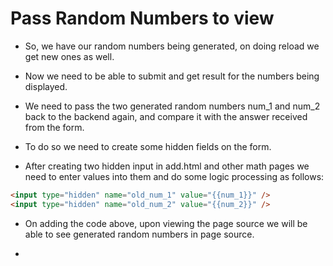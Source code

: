 # Pass Random Numbers to view

- So, we have our random numbers being generated, on doing reload we get new ones as well.

- Now we need to be able to submit and get result for the numbers being displayed.

- We need to pass the two generated random numbers num_1 and num_2 back to the backend again, and compare it with the answer received from the form.

- To do so we need to create some hidden fields on the form.

- After creating two hidden input in add.html and other math pages we need to enter values into them and do some logic processing as follows:

```html
<input type="hidden" name="old_num_1" value="{{num_1}}" />
<input type="hidden" name="old_num_2" value="{{num_2}}" />
```

- On adding the code above, upon viewing the page source we will be able to see generated random numbers in page source.

-
